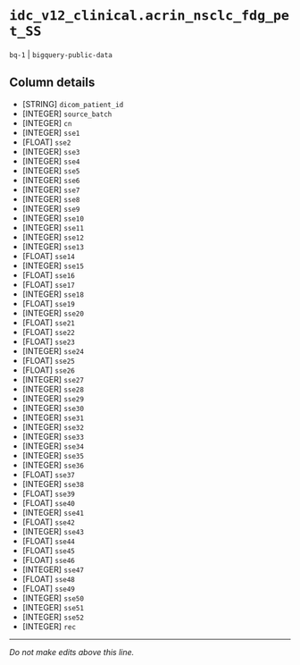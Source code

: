 # `idc_v12_clinical.acrin_nsclc_fdg_pet_SS`
`bq-1` | `bigquery-public-data`

## Column details
* [STRING]    `dicom_patient_id`
* [INTEGER]   `source_batch`
* [INTEGER]   `cn`
* [INTEGER]   `sse1`
* [FLOAT]     `sse2`
* [INTEGER]   `sse3`
* [INTEGER]   `sse4`
* [INTEGER]   `sse5`
* [INTEGER]   `sse6`
* [INTEGER]   `sse7`
* [INTEGER]   `sse8`
* [INTEGER]   `sse9`
* [INTEGER]   `sse10`
* [INTEGER]   `sse11`
* [INTEGER]   `sse12`
* [INTEGER]   `sse13`
* [FLOAT]     `sse14`
* [INTEGER]   `sse15`
* [FLOAT]     `sse16`
* [FLOAT]     `sse17`
* [INTEGER]   `sse18`
* [FLOAT]     `sse19`
* [INTEGER]   `sse20`
* [FLOAT]     `sse21`
* [FLOAT]     `sse22`
* [FLOAT]     `sse23`
* [INTEGER]   `sse24`
* [FLOAT]     `sse25`
* [FLOAT]     `sse26`
* [INTEGER]   `sse27`
* [INTEGER]   `sse28`
* [INTEGER]   `sse29`
* [INTEGER]   `sse30`
* [INTEGER]   `sse31`
* [INTEGER]   `sse32`
* [INTEGER]   `sse33`
* [INTEGER]   `sse34`
* [INTEGER]   `sse35`
* [INTEGER]   `sse36`
* [FLOAT]     `sse37`
* [INTEGER]   `sse38`
* [FLOAT]     `sse39`
* [FLOAT]     `sse40`
* [INTEGER]   `sse41`
* [FLOAT]     `sse42`
* [INTEGER]   `sse43`
* [FLOAT]     `sse44`
* [FLOAT]     `sse45`
* [FLOAT]     `sse46`
* [INTEGER]   `sse47`
* [FLOAT]     `sse48`
* [FLOAT]     `sse49`
* [INTEGER]   `sse50`
* [INTEGER]   `sse51`
* [INTEGER]   `sse52`
* [INTEGER]   `rec`

-------------------------------------------------------------------------------
*Do not make edits above this line.*
